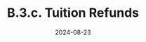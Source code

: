 ---
slug: /pages/vi-policies-for-middlebury-institute-online/vi-b-academic-policies/b-3-policies-concerning-enrollment-payment/b-3-c-tuition-refunds
title: B.3.c. Tuition Refunds
date: 2024-08-23
---